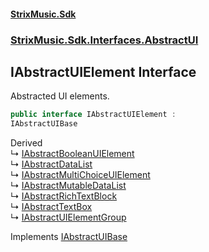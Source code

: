 #### [StrixMusic.Sdk](./index.md 'index')
### [StrixMusic.Sdk.Interfaces.AbstractUI](./StrixMusic-Sdk-Interfaces-AbstractUI.md 'StrixMusic.Sdk.Interfaces.AbstractUI')
## IAbstractUIElement Interface
Abstracted UI elements.  
```csharp
public interface IAbstractUIElement :
IAbstractUIBase
```
Derived  
&#8627; [IAbstractBooleanUIElement](./StrixMusic-Sdk-Interfaces-AbstractUI-IAbstractBooleanUIElement.md 'StrixMusic.Sdk.Interfaces.AbstractUI.IAbstractBooleanUIElement')  
&#8627; [IAbstractDataList](./StrixMusic-Sdk-Interfaces-AbstractUI-IAbstractDataList.md 'StrixMusic.Sdk.Interfaces.AbstractUI.IAbstractDataList')  
&#8627; [IAbstractMultiChoiceUIElement](./StrixMusic-Sdk-Interfaces-AbstractUI-IAbstractMultiChoiceUIElement.md 'StrixMusic.Sdk.Interfaces.AbstractUI.IAbstractMultiChoiceUIElement')  
&#8627; [IAbstractMutableDataList](./StrixMusic-Sdk-Interfaces-AbstractUI-IAbstractMutableDataList.md 'StrixMusic.Sdk.Interfaces.AbstractUI.IAbstractMutableDataList')  
&#8627; [IAbstractRichTextBlock](./StrixMusic-Sdk-Interfaces-AbstractUI-IAbstractRichTextBlock.md 'StrixMusic.Sdk.Interfaces.AbstractUI.IAbstractRichTextBlock')  
&#8627; [IAbstractTextBox](./StrixMusic-Sdk-Interfaces-AbstractUI-IAbstractTextBox.md 'StrixMusic.Sdk.Interfaces.AbstractUI.IAbstractTextBox')  
&#8627; [IAbstractUIElementGroup](./StrixMusic-Sdk-Interfaces-AbstractUI-IAbstractUIElementGroup.md 'StrixMusic.Sdk.Interfaces.AbstractUI.IAbstractUIElementGroup')  

Implements [IAbstractUIBase](./StrixMusic-Sdk-Interfaces-AbstractUI-IAbstractUIBase.md 'StrixMusic.Sdk.Interfaces.AbstractUI.IAbstractUIBase')  
